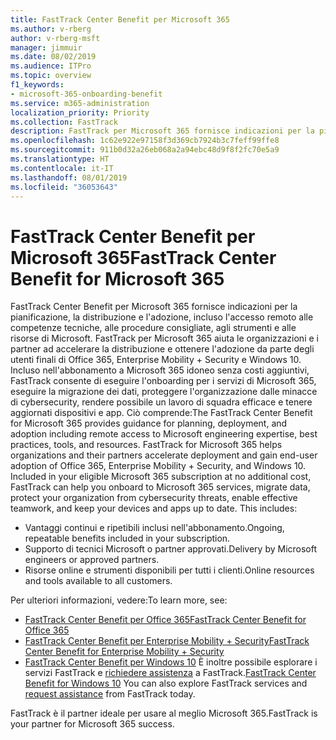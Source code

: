```yaml
---
title: FastTrack Center Benefit per Microsoft 365
ms.author: v-rberg
author: v-rberg-msft
manager: jimmuir
ms.date: 08/02/2019
ms.audience: ITPro
ms.topic: overview
f1_keywords:
- microsoft-365-onboarding-benefit
ms.service: m365-administration
localization_priority: Priority
ms.collection: FastTrack
description: FastTrack per Microsoft 365 fornisce indicazioni per la pianificazione, la distribuzione e l'adozione, incluso l'accesso remoto alle competenze tecniche, alle procedure consigliate, agli strumenti e alle risorse di Microsoft. FastTrack per Microsoft 365 aiuta le organizzazioni e i partner ad accelerare la distribuzione e ottenere l'adozione da parte degli utenti finali di Office 365, Windows 10 ed Enterprise Mobility + Security.
ms.openlocfilehash: 1c62e922e97158f3d369cb7924b3c7feff99ffe8
ms.sourcegitcommit: 911b0d32a26eb068a2a94ebc48d9f8f2fc70e5a9
ms.translationtype: HT
ms.contentlocale: it-IT
ms.lasthandoff: 08/01/2019
ms.locfileid: "36053643"
---
```

# <a name="fasttrack-center-benefit-for-microsoft-365"></a><span data-ttu-id="77d17-104">FastTrack Center Benefit per Microsoft 365</span><span class="sxs-lookup"><span data-stu-id="77d17-104">FastTrack Center Benefit for Microsoft 365</span></span>

<span data-ttu-id="77d17-p102">FastTrack Center Benefit per Microsoft 365 fornisce indicazioni per la pianificazione, la distribuzione e l'adozione, incluso l'accesso remoto alle competenze tecniche, alle procedure consigliate, agli strumenti e alle risorse di Microsoft. FastTrack per Microsoft 365 aiuta le organizzazioni e i partner ad accelerare la distribuzione e ottenere l'adozione da parte degli utenti finali di Office 365, Enterprise Mobility + Security e Windows 10. Incluso nell'abbonamento a Microsoft 365 idoneo senza costi aggiuntivi, FastTrack consente di eseguire l'onboarding per i servizi di Microsoft 365, eseguire la migrazione dei dati, proteggere l'organizzazione dalle minacce di cybersecurity, rendere possibile un lavoro di squadra efficace e tenere aggiornati dispositivi e app. Ciò comprende:</span><span class="sxs-lookup"><span data-stu-id="77d17-p102">The FastTrack Center Benefit for Microsoft 365 provides guidance for planning, deployment, and adoption including remote access to Microsoft engineering expertise, best practices, tools, and resources. FastTrack for Microsoft 365 helps organizations and their partners accelerate deployment and gain end-user adoption of Office 365, Enterprise Mobility + Security, and Windows 10. Included in your eligible Microsoft 365 subscription at no additional cost, FastTrack can help you onboard to Microsoft 365 services, migrate data, protect your organization from cybersecurity threats, enable effective teamwork, and keep your devices and apps up to date. This includes:</span></span>

- <span data-ttu-id="77d17-109">Vantaggi continui e ripetibili inclusi nell'abbonamento.</span><span class="sxs-lookup"><span data-stu-id="77d17-109">Ongoing, repeatable benefits included in your subscription.</span></span>
- <span data-ttu-id="77d17-110">Supporto di tecnici Microsoft o partner approvati.</span><span class="sxs-lookup"><span data-stu-id="77d17-110">Delivery by Microsoft engineers or approved partners.</span></span>
- <span data-ttu-id="77d17-111">Risorse online e strumenti disponibili per tutti i clienti.</span><span class="sxs-lookup"><span data-stu-id="77d17-111">Online resources and tools available to all customers.</span></span>
  
<span data-ttu-id="77d17-112">Per ulteriori informazioni, vedere:</span><span class="sxs-lookup"><span data-stu-id="77d17-112">To learn more, see:</span></span>

- [<span data-ttu-id="77d17-113">FastTrack Center Benefit per Office 365</span><span class="sxs-lookup"><span data-stu-id="77d17-113">FastTrack Center Benefit for Office 365</span></span>](O365-fasttrack-benefit-for-office-365.md) 
- [<span data-ttu-id="77d17-114">FastTrack Center Benefit per Enterprise Mobility + Security</span><span class="sxs-lookup"><span data-stu-id="77d17-114">FastTrack Center Benefit for Enterprise Mobility + Security</span></span>](EMS-fasttrack-benefit-for-EMS.md)
- <span data-ttu-id="77d17-115">[FastTrack Center Benefit per Windows 10](Win-10-fasttrack-benefit-for-Windows-10.md) È inoltre possibile esplorare i servizi FastTrack e [richiedere assistenza](https://go.microsoft.com/fwlink/p/?LinkId=2003903) a FastTrack.</span><span class="sxs-lookup"><span data-stu-id="77d17-115">[FastTrack Center Benefit for Windows 10](Win-10-fasttrack-benefit-for-Windows-10.md) You can also explore FastTrack services and [request assistance](https://go.microsoft.com/fwlink/p/?LinkId=2003903) from FastTrack today.</span></span>

<span data-ttu-id="77d17-116">FastTrack è il partner ideale per usare al meglio Microsoft 365.</span><span class="sxs-lookup"><span data-stu-id="77d17-116">FastTrack is your partner for Microsoft 365 success.</span></span>
  
  

 